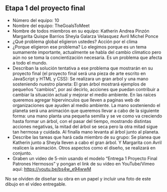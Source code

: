 ## Etapa 1 del proyecto final

- Número del equipo: 10
- Nombre del equipo: TheGoalsToMeet
- Nombre de todos miembros en su equipo:  Katherin Andrea Pinzón
                                          Margarita Quispe Barrios
                                          Sheyla Galarza Velasquez
                                          Avril Michel Ponce
- ¿Qué problema global eligieron ustedes? Acción por el clima
- ¿Porque eligieron ese problema?   Lo elegimos porque es un tema sumamente importante, actualmente se habla del cambio climatico pero aún no se toma la concientización necesaria. Es  un problema que afecta a todo el mundo.
- Describan la solución tentativa a ese problema que mostrarán en su proyecto final (el proyecto final será una pieza de arte escrito en JavaScript y HTML y CSS): Se realizara un gran arbol y una mano sosteniendo nuestro planeta:
El gran árbol mostrará ejemplos de pequeños "cambios", por así decirlo, acciones que puedan contribuir a cambiar la situación actual y mejorar el medio ambiente. En las raíces queremos agregar hipervinculos que lleven a paginas web de organizaciones que ayuden al medio ambiente. 
La mano sosteniendo el planeta será una animación que queremos llevar a cabo de la siguiente forma: una mano planta una pequeña semilla y se ve como va creciendo hasta formar un árbol, con el pasar del tiempo, mostrando distintas acciones negativas, la mitad del árbol se seca pero la otra mitad sigue tan hermosa y cuidada. Al finalla mano levanta al árbol junto al planeta. 
- Describe las tareas que hará cada miembro de su grupo:   Se planea que Katherin junto a Sheyla lleven a cabo el gran árbol. Y Margarita con Avril realicen la animación. Otros aspectos como el diseño, se realizará en  conjunto.
- Graben un video de 5-min usando el modelo “Entrega 1 Proyecto Final Patrones Hermosos” y pongan el link de su vídeo en YouTube/Vimeo aquí:
   https://youtu.be/bs4w_e94wwM

No se olviden de diseñar su obra en un papel y incluir una foto de este dibujo en el vídeo entregable.
